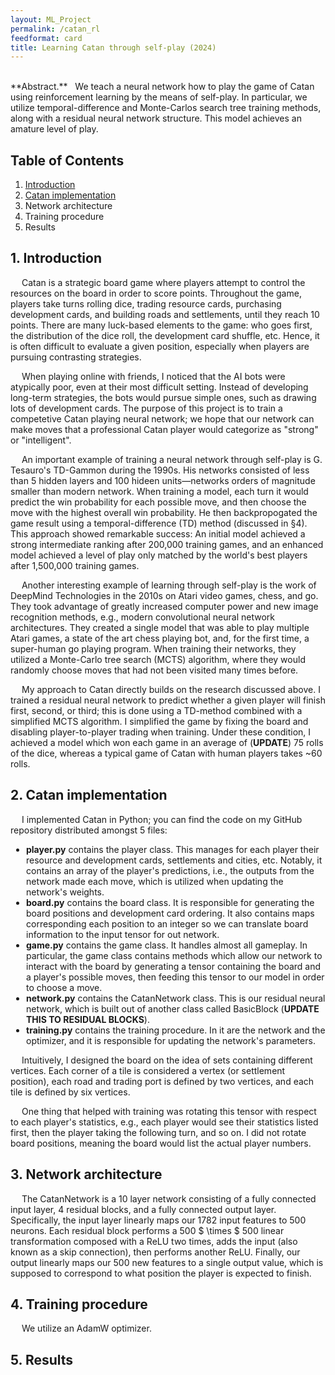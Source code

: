 ```yaml
---
layout: ML_Project
permalink: /catan_rl
feedformat: card
title: Learning Catan through self-play (2024)
---
```

<br>
**Abstract.** &nbsp; We teach a neural network how to play the game of Catan using reinforcement learning by the means of self-play. In particular, we utilize temporal-difference and Monte-Carlos search tree training methods, along with a residual neural network structure. This model achieves an amature level of play.


## Table of Contents

1. [Introduction](#1-introduction)
2. [Catan implementation](#2-catan-implementation)
3. Network architecture
4. Training procedure
5. Results


## 1. Introduction

&emsp; Catan is a strategic board game where players attempt to control the resources on the board in order to score points. Throughout the game, players take turns rolling dice, trading resource cards, purchasing development cards, and building roads and settlements, until they reach 10 points. There are many luck-based elements to the game: who goes first, the distribution of the dice roll, the development card shuffle, etc. Hence, it is often difficult to evaluate a given position, especially when players are pursuing contrasting strategies.

&emsp; When playing online with friends, I noticed that the AI bots were atypically poor, even at their most difficult setting. Instead of developing long-term strategies, the bots would pursue simple ones, such as drawing lots of development cards. The purpose of this project is to train a competetive Catan playing neural network; we hope that our network can make moves that a professional Catan player would categorize as "strong" or "intelligent".

&emsp; An important example of training a neural network through self-play is G. Tesauro's TD-Gammon during the 1990s. His networks consisted of less than 5 hidden layers and 100 hideen units—networks orders of magnitude smaller than modern network. When training a model, each turn it would predict the win probability for each possible move, and then choose the move with the highest overall win probability. He then backpropogated the game result using a temporal-difference (TD) method (discussed in §4). This approach showed remarkable success: An initial model achieved a strong intermediate ranking after 200,000 training games, and an enhanced model achieved a level of play only matched by the world's best players after 1,500,000 training games.

&emsp; Another interesting example of learning through self-play is the work of DeepMind Technologies in the 2010s on Atari video games, chess, and go. They took advantage of greatly increased computer power and new image recognition methods, e.g., modern convolutional neural network architectures. They created a single model that was able to play multiple Atari games, a state of the art chess playing bot, and, for the first time, a super-human go playing program. When training their networks, they utilized a Monte-Carlo tree search (MCTS) algorithm, where they would randomly choose moves that had not been visited many times before.

&emsp; My approach to Catan directly builds on the research discussed above. I trained a residual neural network to predict whether a given player will finish first, second, or third; this is done using a TD-method combined with a simplified MCTS algorithm. I simplified the game by fixing the board and disabling player-to-player trading when training. Under these condition, I achieved a model which won each game in an average of (**UPDATE**) 75 rolls of the dice, whereas a typical game of Catan with human players takes ~60 rolls.


## 2. Catan implementation

&emsp; I implemented Catan in Python; you can find the code on my GitHub repository distributed amongst 5 files: 

<ul style="list-style-position: outside; padding-left: 25px;">

<li><b>player.py</b> contains the player class. This manages for each player their resource and development cards, settlements and cities, etc. Notably, it contains an array of the player's predictions, i.e., the outputs from the network made each move, which is utilized when updating the network's weights.</li>

<li><b>board.py</b> contains the board class. It is responsible for generating the board positions and development card ordering. It also contains maps corresponding each position to an integer so we can translate board information to the input tensor for out network.</li>

<li><b>game.py</b> contains the game class. It handles almost all gameplay. In particular, the game class contains methods which allow our network to interact with the board by generating a tensor containing the board and a player's possible moves, then feeding this tensor to our model in order to choose a move.</li>

<li><b>network.py</b> contains the CatanNetwork class. This is our residual neural network, which is built out of another class called BasicBlock (<b>UPDATE THIS TO RESIDUAL BLOCKS</b>).</li>

<li><b>training.py</b> contains the training procedure. In it are the network and the optimizer, and it is responsible for updating the network's parameters.</li>

</ul>

&emsp; Intuitively, I designed the board on the idea of sets containing different vertices. Each corner of a tile is considered a vertex (or settlement position), each road and trading port is defined by two vertices, and each tile is defined by six vertices. 

&emsp; One thing that helped with training was rotating this tensor with respect to each player's statistics, e.g., each player would see their statistics listed first, then the player taking the following turn, and so on. I did not rotate board positions, meaning the board would list the actual player numbers. 


## 3. Network architecture

&emsp; The CatanNetwork is a 10 layer network consisting of a fully connected input layer, 4 residual blocks, and a fully connected output layer. Specifically, the input layer linearly maps our 1782 input features to 500 neurons. Each residual block performs a 500 $ \times $ 500 linear transformation composed with a ReLU two times, adds the input (also known as a skip connection), then performs another ReLU. Finally, our output linearly maps our 500 new features to a single output value, which is supposed to correspond to what position the player is expected to finish.


## 4. Training procedure

&emsp; We utilize an AdamW optimizer.


## 5. Results 